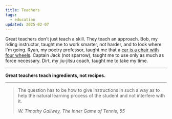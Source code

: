 ```yaml
---
title: Teachers
tags:
  - education
updated: 2025-02-07
---
```


Great teachers don't just teach a skill. They teach an approach. Bob, my riding instructor, taught me to work smarter, not harder, and to look where I'm going. Ryan, my poetry professor, taught me that a [car is a chair with four wheels](https://samfeldstein.xyz/blog/what-is-rain/). Captain Jack (not sparrow), taught me to use only as much as force necessary. Dirt, my jiu-jitsu coach, taught me to take my time.

---

**Great teachers teach ingredients, not recipes.**

---

> The question has to be how to give instructions in such a way as to help the natural learning process of the student and not interfere with it.
> 
> <cite>W. Timothy Gallwey, *The Inner Game of Tennis*, 55</cite>
